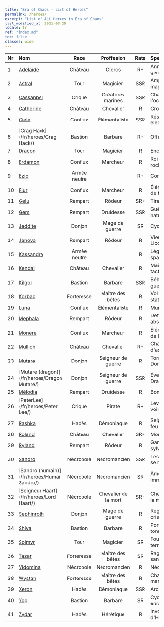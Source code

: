 ```yaml
---
title: "Era of Chaos - List of Heroes"
permalink: /heroes/
excerpt: "List of ALL Heroes in Era of Chaos"
last_modified_at: 2021-03-25
locale: fr
ref: "index.md"
toc: false
classes: wide
---
```

  | Nr |    Nom    |  Race   |  Proffesion   |  Rate  |    Specialty     |
  |:---|:-----------|:-------:|:-------------:|:------:|:-----------------|
  | 1 | [Adelaïde](/fr/heroes/Adelaide/) | Château | Clercs | R+ |  Anneau de givre  |
  | 2 | [Astral](/fr/heroes/Astral/) | Tour | Magicien | SSR |  Amplification magique  |
  | 3 | [Cassanbel](/fr/heroes/Cassanbel/) | Crique | Créatures marines | SSR |  Chant de l'océan  |
  | 4 | [Catherine](/fr/heroes/Catherine/) | Château | Chevalier | R |  Croisé de fer  |
  | 5 | [Ciele](/fr/heroes/Ciele/) | Conflux | Élémentaliste | SSR |  Résonance élémentaire  |
  | 6 | [Crag Hack](/fr/heroes/Crag Hack/) | Bastion | Barbare | R+ |  Offensive  |
  | 7 | [Dracon](/fr/heroes/Dracon/) | Tour | Magicien | R |  Enchanteur  |
  | 8 | [Erdamon](/fr/heroes/Erdamon/) | Conflux | Marcheur | R |  Roi des rochers  |
  | 9 | [Ezio](/fr/heroes/Ezio/) | Armée neutre |  | R+ |  Confrérie  |
  | 10 | [Fiur](/fr/heroes/Fiur/) | Conflux | Marcheur | R |  Élémentaire de feu  |
  | 11 | [Gelu](/fr/heroes/Gelu/) | Rempart | Rôdeur | SR+ |  Tireur d'élite  |
  | 12 | [Gem](/fr/heroes/Gem/) | Rempart | Druidesse | SSR |  Guérison naturelle  |
  | 13 | [Jeddite](/fr/heroes/Jeddite/) | Donjon | Mage de guerre | SR |  Cycle de la vie  |
  | 14 | [Jenova](/fr/heroes/Jenova/) | Rempart | Rôdeur | R |  Vierge à la Licorne  |
  | 15 | [Kassandra](/fr/heroes/Kassandra/) | Armée neutre |  | R |  Légion spartiate  |
  | 16 | [Kendal](/fr/heroes/Kendal/) | Château | Chevalier | R |  Maître des tactiques  |
  | 17 | [Kilgor](/fr/heroes/Kilgor/) | Bastion | Barbare | SSR |  Béhémoth de guerre  |
  | 18 | [Korbac](/fr/heroes/Korbac/) | Forteresse | Maître des bêtes | R |  Vol stationnaire  |
  | 19 | [Luna](/fr/heroes/Luna/) | Conflux | Élémentaliste | R |  Mur infernal  |
  | 20 | [Mephala](/fr/heroes/Mephala/) | Rempart | Rôdeur | R |  Défense absolue  |
  | 21 | [Monere](/fr/heroes/Monere/) | Conflux | Marcheur | R |  Élémentaire de l'esprit  |
  | 22 | [Mullich](/fr/heroes/Mullich/) | Château | Chevalier | R+ |  Charge d'assaut  |
  | 23 | [Mutare](/fr/heroes/Mutare/) | Donjon | Seigneur de guerre | R |  Torrent du Donjon  |
  | 24 | [Mutare (dragon)](/fr/heroes/Dragon Mutare/) | Donjon | Seigneur de guerre | SSR |  Éveil du Dragon  |
  | 25 | [Mélodia](/fr/heroes/Melodia/) | Rempart | Druidesse | R |  Bonne fortune  |
  | 26 | [PeterLee](/fr/heroes/Peter Lee/) | Crique | Pirate | R+ |  Levez les voiles  |
  | 27 | [Rashka](/fr/heroes/Rashka/) | Hadès | Démoniaque | R |  Seigneur du feu  |
  | 28 | [Roland](/fr/heroes/Roland/) | Château | Chevalier | SR+ |  Moral accru  |
  | 29 | [Ryland](/fr/heroes/Ryland/) | Rempart | Rôdeur | R |  Garde sylvanien  |
  | 30 | [Sandro](/fr/heroes/Sandro/) | Nécropole | Nécromancien | SSR |  Les Ténèbres se répandent  |
  | 31 | [Sandro (humain)](/fr/heroes/Human Sandro/) | Nécropole | Nécromancien | SR |  Âme immortelle  |
  | 32 | [Seigneur Haart](/fr/heroes/Lord Haart/) | Nécropole | Chevalier de la mort | SR- |  Chevalier de la mort  |
  | 33 | [Sephinroth](/fr/heroes/Sephinroth/) | Donjon | Mage de guerre | R |  Regard de cristal  |
  | 34 | [Shiva](/fr/heroes/Shiva/) | Bastion | Barbare | R |  Porteur du tonnerre  |
  | 35 | [Solmyr](/fr/heroes/Solmyr/) | Tour | Magicien | SR |  Foudre terrible  |
  | 36 | [Tazar](/fr/heroes/Tazar/) | Forteresse | Maître des bêtes | SR |  Rage sanguinaire  |
  | 37 | [Vidomina](/fr/heroes/Vidomina/) | Nécropole | Nécromancien | R |  Nécromancien  |
  | 38 | [Wystan](/fr/heroes/Wystan/) | Forteresse | Maître des bêtes | R |  Chasseur des marais  |
  | 39 | [Xeron](/fr/heroes/Xeron/) | Hadès | Démoniaque | SSR |  Archidiable  |
  | 40 | [Yog](/fr/heroes/Yog/) | Bastion | Barbare | SR |  Cyclope enragé  |
  | 41 | [Zydar](/fr/heroes/Zydar/) | Hadès | Hérétique | R |  Invocation d'Hadès  |
